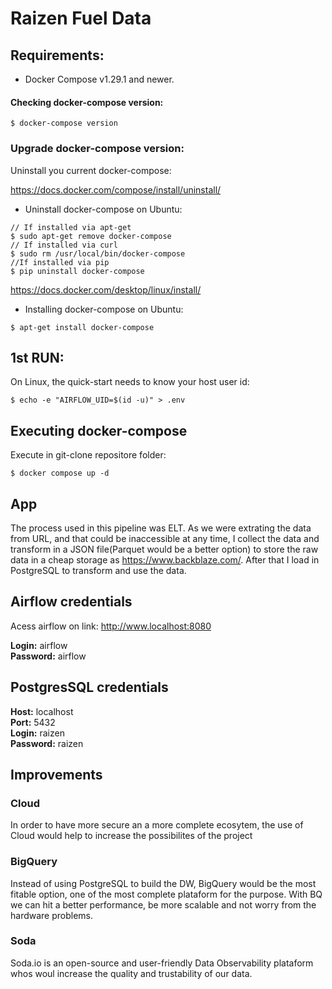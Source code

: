 # Raizen Fuel Data

## Requirements:
- Docker Compose v1.29.1 and newer.

#### Checking docker-compose version:
```
$ docker-compose version
```

### Upgrade docker-compose version:  
   
Uninstall you current docker-compose:  

https://docs.docker.com/compose/install/uninstall/

- Uninstall docker-compose on Ubuntu:
```
// If installed via apt-get
$ sudo apt-get remove docker-compose
// If installed via curl
$ sudo rm /usr/local/bin/docker-compose
//If installed via pip
$ pip uninstall docker-compose
```

https://docs.docker.com/desktop/linux/install/

- Installing docker-compose on Ubuntu:
```
$ apt-get install docker-compose
```


## 1st RUN:

On Linux, the quick-start needs to know your host user id:

```
$ echo -e "AIRFLOW_UID=$(id -u)" > .env
```

## Executing docker-compose

Execute in git-clone repositore folder:

```
$ docker compose up -d
```

## App

The process used in this pipeline was ELT. As we were extrating the data from URL, and that could be inaccessible at any time, I collect the data and transform in a JSON file(Parquet would be a better option) to store the raw data in a cheap storage as https://www.backblaze.com/. After that I load in PostgreSQL to transform and use the data.

## Airflow credentials

Acess airflow on link: http://www.localhost:8080

__Login:__ airflow  
__Password:__ airflow

## PostgresSQL credentials

__Host:__ localhost  
__Port:__ 5432  
__Login:__ raizen  
__Password:__ raizen

## Improvements

### Cloud

In order to have more secure an a more complete ecosytem, the use of Cloud would help to increase the possibilites of the project 

### BigQuery

Instead of using PostgreSQL to build the DW, BigQuery would be the most fitable option, one of the most complete plataform for the purpose. With BQ we can hit a better performance, be more scalable and not worry from the hardware problems.

### Soda

Soda.io is an open-source and user-friendly Data Observability plataform whos woul increase the quality and trustability of our data. 